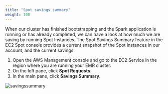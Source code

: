 ```yaml
---
title: "Spot savings summary"
weight: 100
---
```


When our cluster has finished bootstrapping and the Spark application is running or has already completed, we can have a look at how much we are saving by running Spot Instances. The Spot Savings Summary feature in the EC2 Spot console provides a current snapshot of the Spot Instances in our account, and the current savings.

1. Open the AWS Management console and go to the EC2 Service in the region where you are running your EMR cluster. 
2. On the left pane, click **Spot Requests**.
3. In the main pane, click **Savings Summary**.

![savingssummary](/images/running-emr-spark-apps-on-spot/savingssummary.png)
